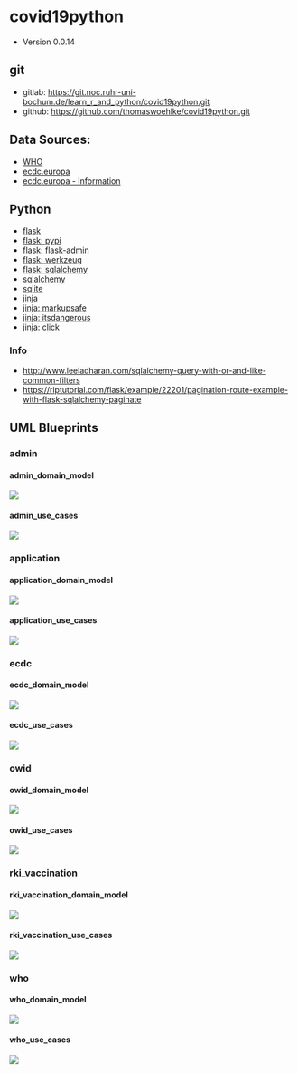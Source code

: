 # covid19python
* Version 0.0.14

## git
* gitlab: https://git.noc.ruhr-uni-bochum.de/learn_r_and_python/covid19python.git
* github: https://github.com/thomaswoehlke/covid19python.git

## Data Sources:
* [WHO](https://covid19.who.int/WHO-COVID-19-global-data.csv)
* [ecdc.europa](https://opendata.ecdc.europa.eu/covid19/casedistribution/csv)
* [ecdc.europa - Information](https://www.ecdc.europa.eu/en/publications-data/download-todays-data-geographic-distribution-covid-19-cases-worldwide)

## Python
* [flask](https://flask.palletsprojects.com/en/1.1.x/)
* [flask: pypi](https://pypi.org/project/Flask/)
* [flask: flask-admin](https://github.com/flask-admin/flask-admin/)
* [flask: werkzeug](https://werkzeug.palletsprojects.com/en/1.0.x/)
* [flask: sqlalchemy](https://flask.palletsprojects.com/en/1.1.x/patterns/sqlalchemy/)
* [sqlalchemy](https://docs.sqlalchemy.org/en/13/)
* [sqlite](https://sqlite.org/docs.html)
* [jinja](https://jinja.palletsprojects.com/en/2.11.x/)
* [jinja: markupsafe](https://palletsprojects.com/p/markupsafe/)
* [jinja: itsdangerous](https://palletsprojects.com/p/itsdangerous/)
* [jinja: click](https://palletsprojects.com/p/click/)

### Info
* http://www.leeladharan.com/sqlalchemy-query-with-or-and-like-common-filters
* https://riptutorial.com/flask/example/22201/pagination-route-example-with-flask-sqlalchemy-paginate

## UML Blueprints
### admin
#### admin_domain_model
![](docs/uml_blueprints/admin/admin_domain_model.png)
#### admin_use_cases
![](docs/uml_blueprints/admin/admin_use_cases.png)

### application
#### application_domain_model
![](docs/uml_blueprints/application/application_domain_model.png)
#### application_use_cases
![](docs/uml_blueprints/application/application_use_cases.png)

### ecdc
#### ecdc_domain_model
![](docs/uml_blueprints/ecdc/ecdc_domain_model.png)
#### ecdc_use_cases
![](docs/uml_blueprints/ecdc/ecdc_use_cases.png)

### owid
#### owid_domain_model
![](docs/uml_blueprints/owid/owid_domain_model.png)
#### owid_use_cases
![](docs/uml_blueprints/owid/owid_use_cases.png)

### rki_vaccination
#### rki_vaccination_domain_model
![](docs/uml_blueprints/rki_vaccination/rki_vaccination_domain_model.png)
#### rki_vaccination_use_cases
![](docs/uml_blueprints/rki_vaccination/rki_vaccination_use_cases.png)

### who
#### who_domain_model
![](docs/uml_blueprints/who/who_domain_model.png)
#### who_use_cases
![](docs/uml_blueprints/who/who_use_cases.png)
